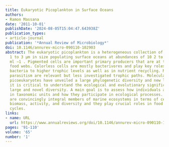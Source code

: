 ```yaml
---
title: Eukaryotic Picoplankton in Surface Oceans
authors:
- Ramon Massana
date: '2011-10-01'
publishDate: '2024-08-05T15:04:47.643938Z'
publication_types:
- article-journal
publication: '*Annual Review of Microbiology*'
doi: 10.1146/annurev-micro-090110-102903
abstract: The eukaryotic picoplankton is a heterogeneous collection of small protists
  1 to 3 μm in size populating surface oceans at abundances of 10 2 to 10 4 cells
  ml −1 . Pigmented cells are important primary producers that are at the base of
  food webs. Colorless cells are mostly bacterivores and play key roles in channeling
  bacteria to higher trophic levels as well as in nutrient recycling. Mixotrophy and
  parasitism are relevant but less investigated trophic paths. Molecular surveys of
  picoeukaryotes have unveiled a large phylogenetic diversity and new lineages, and
  it is critical to understand the ecological and evolutionary significance of this
  large and novel diversity. A main goal is to assess how individuals are organized
  in taxonomic units and how they participate in ecological processes. Picoeukaryotes
  are convincingly integral members of marine ecosystems in terms of cell abundance,
  biomass, activity, and diversity and they play crucial roles in food webs and biogeochemical
  cycles.
links:
- name: URL
  url: https://www.annualreviews.org/doi/10.1146/annurev-micro-090110-102903
pages: '91-110'
volume: '65'
number: '1'
---
```

